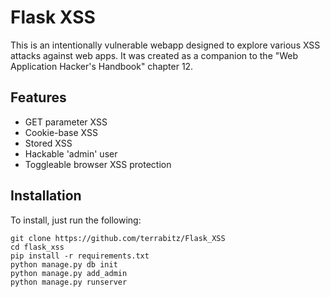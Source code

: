 # Flask XSS 

This is an intentionally vulnerable webapp designed to explore various XSS attacks against web
apps. It was created as a companion to the "Web Application Hacker's Handbook" chapter 12.

## Features
* GET parameter XSS
* Cookie-base XSS
* Stored XSS
* Hackable 'admin' user
* Toggleable browser XSS protection

## Installation
To install, just run the following:

```
git clone https://github.com/terrabitz/Flask_XSS
cd flask_xss
pip install -r requirements.txt
python manage.py db init 
python manage.py add_admin
python manage.py runserver
```
